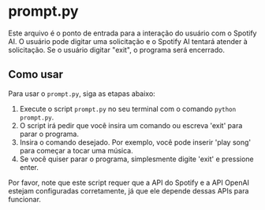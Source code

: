 
# prompt.py

Este arquivo é o ponto de entrada para a interação do usuário com o Spotify AI. O usuário pode digitar uma solicitação e o Spotify AI tentará atender à solicitação. Se o usuário digitar "exit", o programa será encerrado.

## Como usar

Para usar o `prompt.py`, siga as etapas abaixo:

1. Execute o script `prompt.py` no seu terminal com o comando `python prompt.py`.
2. O script irá pedir que você insira um comando ou escreva 'exit' para parar o programa.
3. Insira o comando desejado. Por exemplo, você pode inserir 'play song' para começar a tocar uma música.
4. Se você quiser parar o programa, simplesmente digite 'exit' e pressione enter.

Por favor, note que este script requer que a API do Spotify e a API OpenAI estejam configuradas corretamente, já que ele depende dessas APIs para funcionar.
